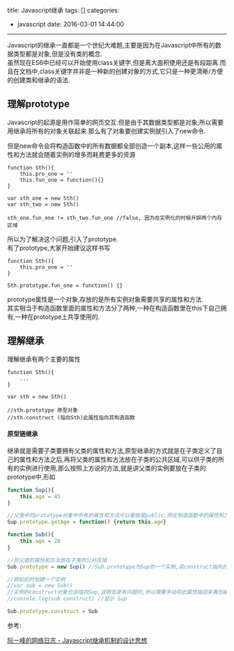 title: Javascript继承
tags: []
categories:
  - javascript
date: 2016-03-01 14:44:00
---
Javascript的继承一直都是一个世纪大难题,主要是因为在Javascript中所有的数据类型都是对象,但是没有类的概念.  
虽然现在ES6中已经可以开始使用class关键字,但是离大面积使用还是有段距离.而且在文档中,class关键字并非是一种新的创建对象的方式,它只是一种更清晰/方便的创建类和继承的语法.

## 理解prototype
Javascript的起源是用作简单的网页交互.但是由于其数据类型都是对象,所以需要用继承将所有的对象关联起来.那么有了对象要创建实例就引入了new命令.  

但是new命令会将构造函数中的所有数据都全部创造一个副本,这样一些公用的属性和方法就会随着实例的增多而耗费更多的资源

```
function Sth(){
	this.pro_one = ''
    this.fun_one = function(){}
}

var sth_one = new Sth()
var sth_two = new Sth()

sth_one.fun_one != sth_two.fun_one //false, 因为在实例化的时候开辟两个内存区域
```

所以为了解决这个问题,引入了prototype.  
有了prototype,大家开始建议这样书写

```
function Sth(){
	this.pro_one = ''
}

Sth.prototype.fun_one = function() {}
```

prototype属性是一个对象,存放的是所有实例对象需要共享的属性和方法.  
其实相当于构造函数里面的属性和方法分了两种,一种在构造函数里在this下自己拥有,一种在prototype上共享使用的.


## 理解继承


理解继承有两个主要的属性
```
function Sth(){
	...
}

var sth = new Sth()

//sth.prototype 原型对象
//sth.construct (指向Sth)此属性指向其构造函数
```

#### 原型链继承

继承就是需要子类要拥有父类的属性和方法,原型继承的方式就是在子类定义了自己的属性和方法之后,再将父类的属性和方法放在子类的公共区域,可以供子类的所有的实例进行使用,那么按照上方说的方法,就是讲父类的实例要放在子类的prototype中,形如

```` javascript
function Sup(){
	this.age = 45
}

//父类中的prototype对象中所有的属性和方法可以看做是public,而在构造函数中的属性和方法则是private
Sup.prototype.getAge = function() {return this.age}

function Sub(){
	this.age = 20
}

//将父类的属性和方法放在子类的公共区域
Sub.prototype = new Sup() //Sub.prototype为Sup的一个实例,其construct指向的为Sup

//假如此时创建一个实例
//var sub = new Sub()
//实例的construct对象也会指向Sup,这明显是有问题的,所以需要手动将此属性指回来再创建实例
//console.log(sub.construct) //显示 Sup

Sub.prototype.construct = Sub
````

参考:

[阮一峰的网络日志 - Javascript继承机制的设计思想](http://www.ruanyifeng.com/blog/2011/06/designing_ideas_of_inheritance_mechanism_in_javascript.html)





















